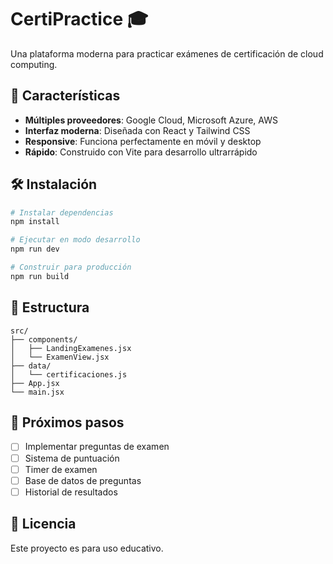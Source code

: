 # CertiPractice 🎓

Una plataforma moderna para practicar exámenes de certificación de cloud computing.

## 🚀 Características

- **Múltiples proveedores**: Google Cloud, Microsoft Azure, AWS
- **Interfaz moderna**: Diseñada con React y Tailwind CSS
- **Responsive**: Funciona perfectamente en móvil y desktop
- **Rápido**: Construido con Vite para desarrollo ultrarrápido

## 🛠 Instalación

```bash
# Instalar dependencias
npm install

# Ejecutar en modo desarrollo
npm run dev

# Construir para producción
npm run build
```

## 📁 Estructura

```
src/
├── components/
│   ├── LandingExamenes.jsx
│   └── ExamenView.jsx
├── data/
│   └── certificaciones.js
├── App.jsx
└── main.jsx
```

## 🎯 Próximos pasos

- [ ] Implementar preguntas de examen
- [ ] Sistema de puntuación
- [ ] Timer de examen
- [ ] Base de datos de preguntas
- [ ] Historial de resultados

## 📝 Licencia

Este proyecto es para uso educativo.
